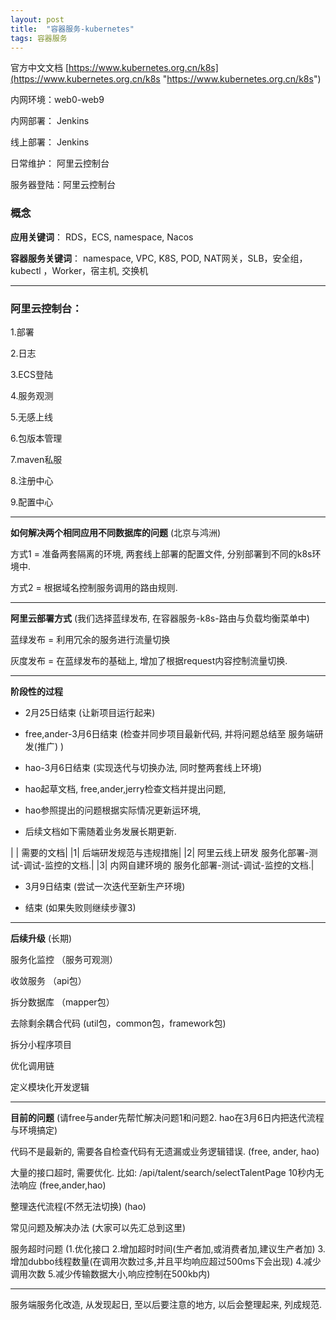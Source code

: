 ```yaml
---
layout: post
title:  "容器服务-kubernetes"
tags: 容器服务
---
```


官方中文文档
[https://www.kubernetes.org.cn/k8s](https://www.kubernetes.org.cn/k8s "https://www.kubernetes.org.cn/k8s")


内网环境：web0-web9

内网部署： Jenkins

线上部署： Jenkins

日常维护： 阿里云控制台

服务器登陆：阿里云控制台


### 概念

**应用关键词**： RDS，ECS, namespace, Nacos

**容器服务关键词**： namespace, VPC, K8S, POD, NAT网关，SLB，安全组，kubectl ，Worker，宿主机, 交换机

 --- 
 
### 阿里云控制台：

1.部署

2.日志

3.ECS登陆

4.服务观测

5.无感上线

6.包版本管理

7.maven私服

8.注册中心

9.配置中心

 --- 
 
**如何解决两个相同应用不同数据库的问题** (北京与鸿洲)

  方式1 = 准备两套隔离的环境, 两套线上部署的配置文件, 分别部署到不同的k8s环境中.
  
  方式2 = 根据域名控制服务调用的路由规则. 

 --- 
 
**阿里云部署方式**  (我们选择蓝绿发布, 在容器服务-k8s-路由与负载均衡菜单中)

蓝绿发布 = 利用冗余的服务进行流量切换

灰度发布 = 在蓝绿发布的基础上, 增加了根据request内容控制流量切换. 


 --- 
 
**阶段性的过程**

- 2月25日结束 (让新项目运行起来)

- free,ander-3月6日结束 (检查并同步项目最新代码, 并将问题总结至 服务端研发(推广) )

- hao-3月6日结束 (实现迭代与切换办法, 同时整两套线上环境)

- hao起草文档, free,ander,jerry检查文档并提出问题, 

- hao参照提出的问题根据实际情况更新运环境, 

- 后续文档如下需随着业务发展长期更新.

| | 需要的文档|
|1| 后端研发规范与违规措施|
|2| 阿里云线上研发 服务化部署-测试-调试-监控的文档.|
|3| 内网自建环境的 服务化部署-测试-调试-监控的文档.|


- 3月9日结束 (尝试一次迭代至新生产环境)

- 结束 (如果失败则继续步骤3)

 --- 

**后续升级** (长期)

服务化监控 （服务可观测）

收敛服务 （api包）

拆分数据库 （mapper包）

去除剩余耦合代码 (util包，common包，framework包)

拆分小程序项目

优化调用链

定义模块化开发逻辑

 --- 

**目前的问题** (请free与ander先帮忙解决问题1和问题2.   hao在3月6日内把迭代流程与环境搞定)

代码不是最新的, 需要各自检查代码有无遗漏或业务逻辑错误. (free, ander, hao)

大量的接口超时, 需要优化.  比如: /api/talent/search/selectTalentPage 10秒内无法响应 (free,ander,hao)

整理迭代流程(不然无法切换) (hao)

常见问题及解决办法 (大家可以先汇总到这里)

服务超时问题 (1.优化接口 2.增加超时时间(生产者加,或消费者加,建议生产者加) 3.增加dubbo线程数量(在调用次数过多,并且平均响应超过500ms下会出现) 4.减少调用次数 5.减少传输数据大小,响应控制在500kb内)


 --- 
 
服务端服务化改造, 从发现起日, 至以后要注意的地方, 以后会整理起来, 列成规范. 